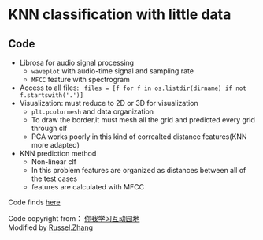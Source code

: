 KNN classification with little data
===================
## Code
* Librosa for audio signal processing
  * `waveplot` with audio-time signal and sampling rate
  * `MFCC` feature with spectrogram
* Access to all files: ` files = [f for f in os.listdir(dirname) if not f.startswith('.')]`
* Visualization: must reduce to 2D or 3D for visualization
  * `plt.pcolormesh` and data organization
  * To draw the border,it must mesh all the grid and predicted every grid through clf
  * PCA works poorly in this kind of correalted distance features(KNN more adapted)
* KNN prediction method
  * Non-linear clf
  * In this problem features are organized as distances between all of the test cases
  * features are calculated with MFCC 
  
Code finds [here](https://github.com/RusselZHANG/Audio-recognition/blob/master/2.%20KNN%20classifier%20to%20recognize%20single%20character.ipynb)

Code copyright from： [你我学习互动园地](https://interactiveuandmetutorials.weebly.com/) \
Modified by [Russel.Zhang](https://github.com/RusselZHANG)
